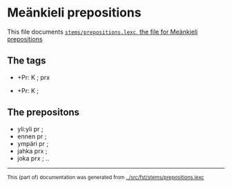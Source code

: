 # Meänkieli prepositions

This file documents [`stems/prepositions.lexc`, the file for Meänkieli prepositions](http://github.com/giellalt/lang-fit/blob/main/src/fst/affixes/prepositions.lexc)  

## The tags

* +Pr: K ;  prx

* +Pr: K ; 

## The prepositons

* yli:yli pr ; 
* ennen pr ; 
* ympäri pr ; 
* jahka prx ; 
* joka prx ; 
..
* * *
<small>This (part of) documentation was generated from [../src/fst/stems/prepositions.lexc](http://github.com/giellalt/lang-fit/blob/main/../src/fst/stems/prepositions.lexc)</small>